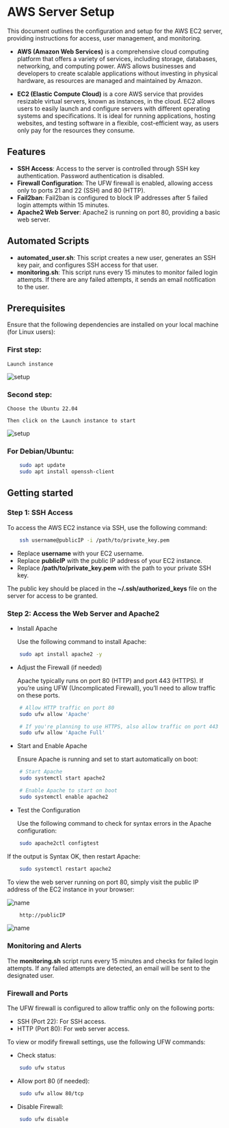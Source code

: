 # AWS Server Setup

This document outlines the configuration and setup for the AWS EC2 server, providing instructions for access, user management, and monitoring.

- **AWS (Amazon Web Services)** is a comprehensive cloud computing platform that offers a variety of services, including storage, databases, networking, and computing power. AWS allows businesses and developers to create scalable applications without investing in physical hardware, as resources are managed and maintained by Amazon.

- **EC2 (Elastic Compute Cloud)** is a core AWS service that provides resizable virtual servers, known as instances, in the cloud. EC2 allows users to easily launch and configure servers with different operating systems and specifications. It is ideal for running applications, hosting websites, and testing software in a flexible, cost-efficient way, as users only pay for the resources they consume.

## Features

- **SSH Access**: Access to the server is controlled through SSH key authentication. Password authentication is disabled.
- **Firewall Configuration**: The UFW firewall is enabled, allowing access only to ports 21 and 22 (SSH) and 80 (HTTP).
- **Fail2ban**: Fail2ban is configured to block IP addresses after 5 failed login attempts within 15 minutes.
- **Apache2 Web Server**: Apache2 is running on port 80, providing a basic web server.

## Automated Scripts

- **automated_user.sh**: This script creates a new user, generates an SSH key pair, and configures SSH access for that user.
- **monitoring.sh**: This script runs every 15 minutes to monitor failed login attempts. If there are any failed attempts, it sends an email notification to the user.

## Prerequisites

Ensure that the following dependencies are installed on your local machine (for Linux users):

### First step:
```plaintext
Launch instance
```
![setup](images/ubuntu.png)

### Second step:
```plaintext
Choose the Ubuntu 22.04
```
```plaintext
Then click on the Launch instance to start
```
![setup](images/setup.png)

### For Debian/Ubuntu:

```bash
    sudo apt update
    sudo apt install openssh-client
```
## Getting started

### Step 1: SSH Access

To access the AWS EC2 instance via SSH, use the following command:

```bash
    ssh username@publicIP -i /path/to/private_key.pem
```

- Replace **username** with your EC2 username.
- Replace **publicIP** with the public IP address of your EC2 instance.
- Replace **/path/to/private_key.pem** with the path to your private SSH key.

The public key should be placed in the **~/.ssh/authorized_keys** file on the server for access to be granted.

### Step 2: Access the Web Server and Apache2

- Install Apache

    Use the following command to install Apache:
```bash
    sudo apt install apache2 -y
```
- Adjust the Firewall (if needed)

    Apache typically runs on port 80 (HTTP) and port 443 (HTTPS). If you’re using UFW (Uncomplicated Firewall), you’ll need to allow traffic on these ports.
```bash
    # Allow HTTP traffic on port 80
    sudo ufw allow 'Apache'

    # If you're planning to use HTTPS, also allow traffic on port 443
    sudo ufw allow 'Apache Full'
```
- Start and Enable Apache

    Ensure Apache is running and set to start automatically on boot:
```bash
    # Start Apache
    sudo systemctl start apache2

    # Enable Apache to start on boot
    sudo systemctl enable apache2
```

- Test the Configuration

    Use the following command to check for syntax errors in the Apache configuration:
```bash
    sudo apache2ctl configtest
```
If the output is Syntax OK, then restart Apache:

```bash
    sudo systemctl restart apache2
```


To view the web server running on port 80, simply visit the public IP address of the EC2 instance in your browser:

![name](images/publicip.png)


```bash
    http://publicIP
```
![name](images/web.png)

### Monitoring and Alerts

The **monitoring.sh** script runs every 15 minutes and checks for failed login attempts. If any failed attempts are detected, an email will be sent to the designated user.

### Firewall and Ports

The UFW firewall is configured to allow traffic only on the following ports:

- SSH (Port 22): For SSH access.
- HTTP (Port 80): For web server access.

To view or modify firewall settings, use the following UFW commands:

- Check status:
```bash
    sudo ufw status
```

- Allow port 80 (if needed):
```bash
    sudo ufw allow 80/tcp
```

- Disable Firewall:
```bash
    sudo ufw disable
```
